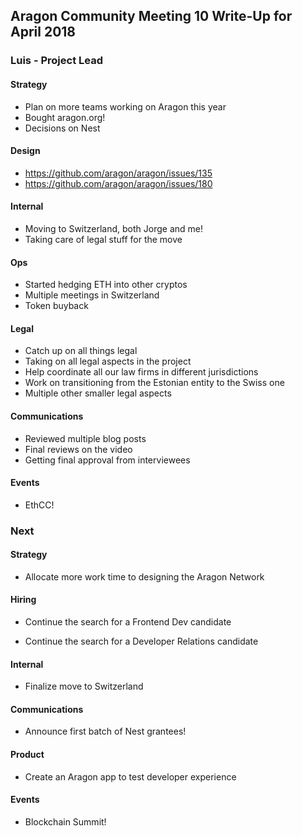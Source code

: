 ## Aragon Community Meeting 10 Write-Up for April 2018

### Luis - Project Lead

#### Strategy
- Plan on more teams working on Aragon this year
- Bought aragon.org!
- Decisions on Nest

#### Design

- https://github.com/aragon/aragon/issues/135
- https://github.com/aragon/aragon/issues/180

#### Internal
- Moving to Switzerland, both Jorge and me!
- Taking care of legal stuff for the move

#### Ops

- Started hedging ETH into other cryptos
- Multiple meetings in Switzerland
- Token buyback

#### Legal

- Catch up on all things legal
- Taking on all legal aspects in the project
- Help coordinate all our law firms in different jurisdictions
- Work on transitioning from the Estonian entity to the Swiss one
- Multiple other smaller legal aspects

#### Communications
- Reviewed multiple blog posts
- Final reviews on the video
- Getting final approval from interviewees

#### Events

- EthCC!

### Next

#### Strategy

- Allocate more work time to designing the Aragon Network

#### Hiring

- Continue the search for a Frontend Dev candidate


- Continue the search for a Developer Relations candidate

#### Internal
- Finalize move to Switzerland

#### Communications
- Announce first batch of Nest grantees!

#### Product
- Create an Aragon app to test developer experience

#### Events

- Blockchain Summit!